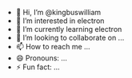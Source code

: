 - 👋 Hi, I’m @kingbuswilliam
- 👀 I’m interested in electron
- 🌱 I’m currently learning electron
- 💞️ I’m looking to collaborate on ...
- 📫 How to reach me ...
- 😄 Pronouns: ...
- ⚡ Fun fact: ...

<!---
kingbuswilliam/kingbuswilliam is a ✨ special ✨ repository because its `README.md` (this file) appears on your GitHub profile.
You can click the Preview link to take a look at your changes.
--->
